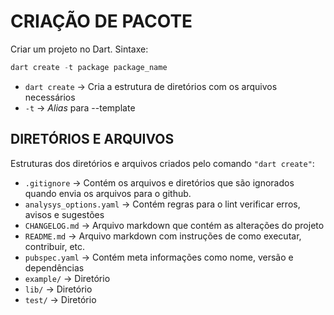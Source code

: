 # CRIAÇÃO DE PACOTE
Criar um projeto no Dart. 
Sintaxe: 
```powershell
dart create -t package package_name
```
- `dart create` -> Cria a estrutura de diretórios com os arquivos necessários
- `-t` -> *Alias* para --template

## DIRETÓRIOS E ARQUIVOS
Estruturas dos diretórios e arquivos criados pelo comando `"dart create"`:
- `.gitignore` -> Contém os arquivos e diretórios que são ignorados quando envia os arquivos para o github.
- `analysys_options.yaml` -> Contém regras para o lint verificar erros, avisos e sugestões
- `CHANGELOG.md` -> Arquivo markdown que contém as alterações do projeto
- `README.md` -> Arquivo markdown com instruções de como executar, contribuir, etc.
- `pubspec.yaml` -> Contém meta informações como nome, versão e dependências
- `example/` -> Diretório
- `lib/` -> Diretório
- `test/` -> Diretório

